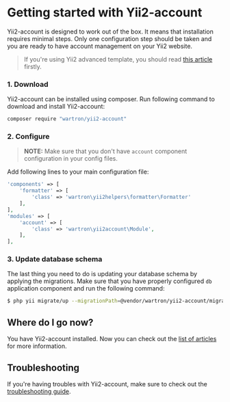 # Getting started with Yii2-account

Yii2-account is designed to work out of the box. It means that installation requires
minimal steps. Only one configuration step should be taken and you are ready to
have account management on your Yii2 website.

> If you're using Yii2 advanced template, you should read [this article](usage-with-advanced-template.md) firstly.

### 1. Download

Yii2-account can be installed using composer. Run following command to download and
install Yii2-account:

```bash
composer require "wartron/yii2-account"
```

### 2. Configure

> **NOTE:** Make sure that you don't have `account` component configuration in your config files.

Add following lines to your main configuration file:

```php
'components' => [
    'formatter' => [
        'class' => 'wartron\yii2helpers\formatter\Formatter'
    ],
],
'modules' => [
    'account' => [
        'class' => 'wartron\yii2account\Module',
    ],
],
```

### 3. Update database schema

The last thing you need to do is updating your database schema by applying the
migrations. Make sure that you have properly configured `db` application component
and run the following command:

```bash
$ php yii migrate/up --migrationPath=@vendor/wartron/yii2-account/migrations
```

## Where do I go now?

You have Yii2-account installed. Now you can check out the [list of articles](README.md)
for more information.

## Troubleshooting

If you're having troubles with Yii2-account, make sure to check out the
[troubleshooting guide](troubleshooting.md).
